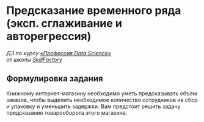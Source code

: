 # Предсказание временного ряда (эксп. сглаживание и авторегрессия)

*ДЗ по курсу [«Профессия Data Science»](https://lms.skillfactory.ru/courses/course-v1:Skillfactory+DST-PRO+15APR2020/about)\
от школы [SkillFactory](https://skillfactory.ru)*

## Формулировка задания

Книжному интернет-магазину необходимо уметь предсказывать объём заказов, чтобы выделить необходимое количество сотрудников на сбор и упаковку и уменьшить задержки. Вам предстоит решить задачу предсказания товарооборота этого магазина.